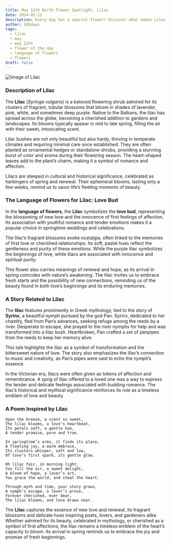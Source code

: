```yaml
---
title: May 12th Birth Flower Spotlight, Lilac
date: 2024-05-12
description: Every day has a special flower! Discover what makes Lilac unique as today’s birth flower and its symbolic meaning.
author: 365days
tags:
  - lilac
  - may
  - may 12th
  - flower of the day
  - language of flowers
  - flowers
draft: false
---
```


![Image of Lilac](https://cdn.pixabay.com/photo/2019/05/05/21/02/lilac-4181712_640.jpg#center)


### Description of Lilac

The **Lilac** (_Syringa vulgaris_) is a beloved flowering shrub admired for its clusters of fragrant, tubular blossoms that bloom in shades of lavender, pink, white, and sometimes deep purple. Native to the Balkans, the lilac has spread across the globe, becoming a cherished addition to gardens and landscapes. Its blooms typically appear in mid to late spring, filling the air with their sweet, intoxicating scent.

Lilac bushes are not only beautiful but also hardy, thriving in temperate climates and requiring minimal care once established. They are often planted as ornamental hedges or standalone shrubs, providing a stunning burst of color and aroma during their flowering season. The heart-shaped leaves add to the plant’s charm, making it a symbol of romance and affection.

Lilacs are steeped in cultural and historical significance, celebrated as harbingers of spring and renewal. Their ephemeral blooms, lasting only a few weeks, remind us to savor life’s fleeting moments of beauty.

### The Language of Flowers for Lilac: Love Bud

In the **language of flowers**, the **Lilac** symbolizes the **love bud**, representing the blossoming of new love and the innocence of first feelings of affection. Its association with youthful romance and tender emotions makes it a popular choice in springtime weddings and celebrations.

The lilac’s fragrant blossoms evoke nostalgia, often linked to the memories of first love or cherished relationships. Its soft, pastel hues reflect the gentleness and purity of these emotions. While the purple lilac symbolizes the beginnings of love, white lilacs are associated with innocence and spiritual purity.

This flower also carries meanings of renewal and hope, as its arrival in spring coincides with nature’s awakening. The lilac invites us to embrace fresh starts and the possibility of new connections, reminding us of the beauty found in both love’s beginnings and its enduring memories.

### A Story Related to Lilac

The **lilac** features prominently in Greek mythology, tied to the story of **Syrinx**, a beautiful nymph pursued by the god Pan. Syrinx, dedicated to her chastity, fled from Pan’s advances, seeking refuge among the reeds by a river. Desperate to escape, she prayed to the river nymphs for help and was transformed into a lilac bush. Heartbroken, Pan crafted a set of panpipes from the reeds to keep her memory alive.

This tale highlights the lilac as a symbol of transformation and the bittersweet nature of love. The story also emphasizes the lilac’s connection to music and creativity, as Pan’s pipes were said to echo the nymph’s essence.

In the Victorian era, lilacs were often given as tokens of affection and remembrance. A sprig of lilac offered to a loved one was a way to express the tender and delicate feelings associated with budding romance. The lilac’s historical and mythical significance reinforces its role as a timeless emblem of love and beauty.

### A Poem Inspired by Lilac

```
Upon the breeze, a scent so sweet,  
The lilac blooms, a love’s heartbeat,  
Its petals soft, a gentle hue,  
A tender promise, pure and true.  

In springtime’s arms, it finds its place,  
A fleeting joy, a warm embrace,  
Its clusters whisper, soft and low,  
Of love’s first spark, its gentle glow.  

Oh lilac fair, in morning light,  
You fill the air, a sweet delight,  
A bloom of hope, a lover’s art,  
You grace the world, and steal the heart.  

Through myth and time, your story grows,  
A nymph’s escape, a lover’s prose,  
Forever cherished, ever dear,  
The lilac blooms, and love draws near.  
```

The **Lilac** captures the essence of new love and renewal, its fragrant blossoms and delicate hues inspiring poets, lovers, and gardeners alike. Whether admired for its beauty, celebrated in mythology, or cherished as a symbol of first affections, the lilac remains a timeless emblem of the heart’s capacity to bloom. Its arrival in spring reminds us to embrace the joy and promise of fresh beginnings.